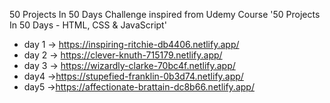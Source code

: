 50 Projects In 50 Days Challenge inspired from Udemy Course '50 Projects In 50 Days - HTML, CSS & JavaScript' 

- day 1 ->  https://inspiring-ritchie-db4406.netlify.app/
- day 2 ->  https://clever-knuth-715179.netlify.app/
- day 3 ->  https://wizardly-clarke-70bc4f.netlify.app/
- day4 ->https://stupefied-franklin-0b3d74.netlify.app/
- day5 ->https://affectionate-brattain-dc8b66.netlify.app/
